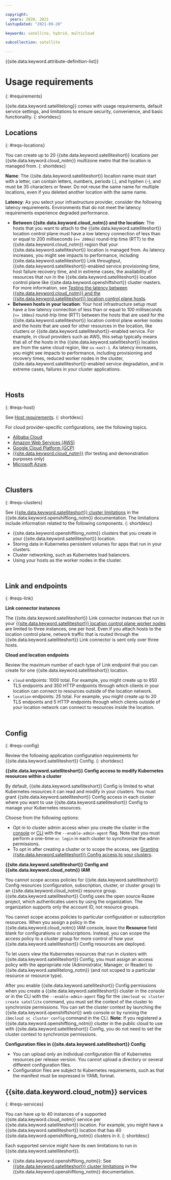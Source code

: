 ```yaml
---

copyright:
  years: 2020, 2021
lastupdated: "2021-09-28"

keywords: satellite, hybrid, multicloud

subcollection: satellite

---
```


{{site.data.keyword.attribute-definition-list}}


# Usage requirements
{: #requirements}

{{site.data.keyword.satellitelong}} comes with usage requirements, default service settings, and limitations to ensure security, convenience, and basic functionality.
{: shortdesc}



## Locations
{: #reqs-locations}

You can create up to 20 {{site.data.keyword.satelliteshort}} locations per {{site.data.keyword.cloud_notm}} multizone metro that the location is managed from.
{: shortdesc}

**Name**: The {{site.data.keyword.satelliteshort}} location name must start with a letter, can contain letters, numbers, periods (.), and hyphen (-), and must be 35 characters or fewer. Do not reuse the same name for multiple locations, even if you deleted another location with the same name.

**Latency**: As you select your infrastructure provider, consider the following latency requirements. Environments that do not meet the latency requirements experience degraded performance.
* **Between {{site.data.keyword.cloud_notm}} and the location**: The hosts that you want to attach to the {{site.data.keyword.satelliteshort}} location control plane must have a low latency connection of less than or equal to 200 milliseconds (`<= 200ms`) round-trip time (RTT) to the {{site.data.keyword.cloud_notm}} region that your {{site.data.keyword.satelliteshort}} location is managed from. As latency increases, you might see impacts to performance, including {{site.data.keyword.satelliteshort}} Link throughput, {{site.data.keyword.satelliteshort}}-enabled service provisioning time, host failure recovery time, and in extreme cases, the availability of resources that run in the {{site.data.keyword.satelliteshort}} location control plane like {{site.data.keyword.openshiftshort}} cluster masters. For more information, see [Testing the latency between {{site.data.keyword.cloud_notm}} and the {{site.data.keyword.satelliteshort}} location control plane hosts](/docs/satellite?topic=satellite-host-reqs#host-latency-mzr).
* **Between hosts in your location**: Your host infrastructure setup must have a low latency connection of less than or equal to 100 milliseconds (`<= 100ms`) round-trip time (RTT) between the hosts that are used for the {{site.data.keyword.satelliteshort}} location control plane worker nodes and the hosts that are used for other resources in the location, like clusters or {{site.data.keyword.satelliteshort}}-enabled service. For example, in cloud providers such as AWS, this setup typically means that all of the hosts in the {{site.data.keyword.satelliteshort}} location are from the same cloud region, like `us-east-1`. As latency increases, you might see impacts to performance, including provisioning and recovery times, reduced worker nodes in the cluster, {{site.data.keyword.satelliteshort}}-enabled service degradation, and in extreme cases, failures in your cluster applications.

<br />

## Hosts
{: #reqs-host}

See [Host requirements](/docs/satellite?topic=satellite-host-reqs#host-reqs).
{: shortdesc}

For cloud provider-specific configurations, see the following topics.

* [Alibaba Cloud](/docs/satellite?topic=satellite-alibaba)
* [Amazon Web Services (AWS)](/docs/satellite?topic=satellite-aws)
* [Google Cloud Platform (GCP)](/docs/satellite?topic=satellite-gcp)
* [{{site.data.keyword.cloud_notm}}](/docs/satellite?topic=satellite-ibm) (for testing and demonstration purposes only)
* [Microsoft Azure](/docs/satellite?topic=satellite-azure).


<br />

## Clusters
{: #reqs-clusters}

See [{{site.data.keyword.satelliteshort}} cluster limitations](/docs/openshift?topic=openshift-openshift_limitations#satellite_limits) in the {{site.data.keyword.openshiftlong_notm}} documentation. The limitations include information related to the following components.
{: shortdesc}

* {{site.data.keyword.openshiftlong_notm}} clusters that you create in your {{site.data.keyword.satelliteshort}} location.
* Storing data in Kubernetes persistent volumes for apps that run in your clusters.
* Cluster networking, such as Kubernetes load balancers.
* Using your hosts as the worker nodes in the cluster.

<br />

## Link and endpoints
{: #reqs-link}

**Link connector instances**

The {{site.data.keyword.satelliteshort}} Link connector instances that run in your [{{site.data.keyword.satelliteshort}} location control plane worker nodes](/docs/satellite?topic=satellite-service-architecture) are limited to three instances, one per host. Even if you attach hosts to the location control plane, network traffic that is routed through the {{site.data.keyword.satelliteshort}} Link connector is sent only over three hosts.

**Cloud and location endpoints**

Review the maximum number of each type of Link endpoint that you can create for one {{site.data.keyword.satelliteshort}} location.
* `cloud` endpoints: 1000 total. For example, you might create up to 650 TLS endpoints and 350 HTTP endpoints through which clients in your location can connect to resources outside of the location network.
* `location` endpoints: 25 total. For example, you might create up to 20 TLS endpoints and 5 HTTP endpoints through which clients outside of your location network can connect to resources inside the location.

<br />

## Config
{: #reqs-config}

Review the following application configuration requirements for {{site.data.keyword.satelliteshort}} Config.
{: shortdesc}

**{{site.data.keyword.satelliteshort}} Config access to modify Kubernetes resources within a cluster**

By default, {{site.data.keyword.satelliteshort}} Config is limited to what Kubernetes resources it can read and modify in your clusters. You must grant {{site.data.keyword.satelliteshort}} Config access in each cluster where you want to use {{site.data.keyword.satelliteshort}} Config to manage your Kubernetes resources.

Choose from the following options:
* Opt in to cluster admin access when you create the cluster in the [console](/docs/openshift?topic=openshift-satellite-clusters#satcluster-create-console) or [CLI](/docs/openshift?topic=openshift-satellite-clusters#satcluster-create-cli) with the `--enable-admin-agent` flag. Note that you must perform a one-time `oc login` in each cluster to synchronize the admin permissions.
* To opt in after creating a cluster or to scope the access, see [Granting {{site.data.keyword.satelliteshort}} Config access to your clusters](/docs/satellite?topic=satellite-setup-clusters-satconfig#setup-clusters-satconfig-access).

**{{site.data.keyword.satelliteshort}} Config and {{site.data.keyword.cloud_notm}} IAM**

You cannot scope access policies for {{site.data.keyword.satelliteshort}} Config resources (configuration, subscription, cluster, or cluster group) to an {{site.data.keyword.cloud_notm}} resource group. {{site.data.keyword.satelliteshort}} Config uses the open source Razee project, which authenticates users by using the organization. The organization supports only the account ID, not resource groups.

You cannot scope access policies to particular configuration or subscription resources. When you assign a policy in the {{site.data.keyword.cloud_notm}} IAM console, leave the **Resource** field blank for configurations or subscriptions. Instead, you can scope the access policy to a cluster group for more control of how your {{site.data.keyword.satelliteshort}} Config resources are deployed.

To let users view the Kubernetes resources that run in clusters with {{site.data.keyword.satelliteshort}} Config, you must assign an access policy with the appropriate role (Administrator, Manager, or Reader) to {{site.data.keyword.satellitelong_notm}} (and not scoped to a particular resource or resource type).

After you enable {{site.data.keyword.satelliteshort}} Config permissions when you create a {{site.data.keyword.satelliteshort}} cluster in the console or in the CLI with the `--enable-admin-agent` flag for the `ibmcloud oc cluster create satellite` command, you must set the context of the cluster to synchronize permissions. You can set the cluster context by launching the {{site.data.keyword.openshiftshort}} web console or by running the `ibmcloud oc cluster config` command in the CLI. **Note**: If you registered a {{site.data.keyword.openshiftlong_notm}} cluster in the public cloud to use with {{site.data.keyword.satelliteshort}} Config, you do not need to set the cluster context to synchronize permissions.

**Configuration files in {{site.data.keyword.satelliteshort}} Config**
* You can upload only an individual configuration file of Kubernetes resources per release version. You cannot upload a directory or several different configuration files.
* Configuration files are subject to Kubernetes requirements, such as that the manifest must be expressed in YAML format.

## {{site.data.keyword.cloud_notm}} services
{: #reqs-services}

You can have up to 40 instances of a supported {{site.data.keyword.cloud_notm}} service per {{site.data.keyword.satelliteshort}} location. For example, you might have a {{site.data.keyword.satelliteshort}} location that has 40 {{site.data.keyword.openshiftlong_notm}} clusters in it.
{: shortdesc}

Each supported service might have its own limitations to run in {{site.data.keyword.satelliteshort}}.
* {{site.data.keyword.openshiftlong_notm}}: See [{{site.data.keyword.satelliteshort}} cluster limitations](/docs/openshift?topic=openshift-openshift_limitations#satellite_limits) in the {{site.data.keyword.openshiftlong_notm}} documentation.


